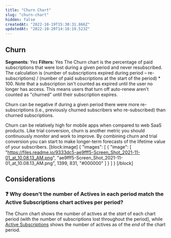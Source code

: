 ```yaml
---
title: "Churn Chart"
slug: "churn-chart"
hidden: false
createdAt: "2022-10-19T15:30:31.866Z"
updatedAt: "2022-10-20T14:18:19.523Z"
---
```

## Churn
**Segments**: Yes
**Filters:** Yes
The Churn chart is the percentage of paid subscriptions that were lost during a given period and never resubscribed. The calculation is (number of subscriptions expired during period – re-subscriptions) / (number of paid subscriptions at the start of the period) * 100. Note that a subscription isn't counted as expired until the user no longer has access. This means users that turn off auto-renew aren't counted as "churned" until their subscription expires.

Churn can be negative if during a given period there were more re-subscriptions (i.e., previously churned subscribers who re-subscribed) than churned subscriptions.

Churn can be relatively high for mobile apps when compared to web SaaS products. Like trial conversion, churn is another metric you should continuously monitor and work to improve. By combining churn and trial conversion you can start to make longer-term forecasts of the lifetime value of your subscribers. 
[block:image]
{
  "images": [
    {
      "image": [
        "https://files.readme.io/9333dc5-ae9fff5-Screen_Shot_2021-11-01_at_10.08.13_AM.png",
        "ae9fff5-Screen_Shot_2021-11-01_at_10.08.13_AM.png",
        1399,
        831,
        "#000000"
      ]
    }
  ]
}
[/block]
## Considerations

### ❓ Why doesn't the number of Actives in each period match the Active Subscriptions chart actives per period?

The Churn chart shows the number of actives at the _start_ of each chart period (with the number of subscriptions lost throughout the period), while [Active Subscriptions](doc:active-subscriptions-chart) shows the number of actives as of the _end_ of the chart period.